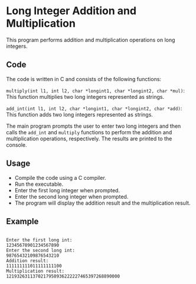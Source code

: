 # Long Integer Addition and Multiplication

This program performs addition and multiplication operations on long integers.

## Code

The code is written in C and consists of the following functions:

`multiply(int l1, int l2, char *longint1, char *longint2, char *mul)`: This function multiplies two long integers represented as strings.

`add_int(int l1, int l2, char *longint1, char *longint2, char *add)`: This function adds two long integers represented as strings.

The main program prompts the user to enter two long integers and then calls the `add_int` and `multiply` functions to perform the addition and multiplication operations, respectively. The results are printed to the console.

## Usage

- Compile the code using a C compiler.
- Run the executable. 
- Enter the first long integer when prompted. 
- Enter the second long integer when prompted. 
- The program will display the addition result and the multiplication result.


## Example

```

Enter the first long int:
12345678901234567890
Enter the second long int:
98765432109876543210
Addition result:
111111111011111111100
Multiplication result:
1219326311370217958936222227465397268890000


```
